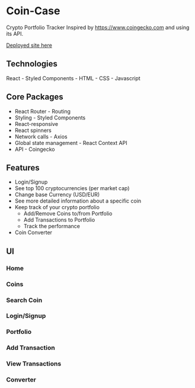 # Coin-Case

Crypto Portfolio Tracker
Inspired by https://www.coingecko.com and using its API.

[Deployed site here](https://coin-case.netlify.app/)

## Technologies
React - Styled Components - HTML - CSS - Javascript

## Core Packages
* React Router - Routing
* Styling - Styled Components
* React-responsive
* React spinners
* Network calls - Axios
* Global state management - React Context API
* API - Coingecko

## Features
- Login/Signup
- See top 100 cryptocurrencies (per market cap)
- Change base Currency (USD/EUR)
- See more detailed information about a specific coin
- Keep track of your crypto portfolio
  - Add/Remove Coins to/from Portfolio
  - Add Transactions to Portfolio
  - Track the performance
- Coin Converter

## UI
### Home

### Coins

### Search Coin

### Login/Signup

### Portfolio

### Add Transaction

### View Transactions

### Converter